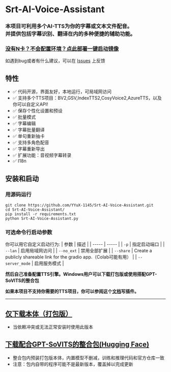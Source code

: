 # Srt-AI-Voice-Assistant
### 本项目可利用多个AI-TTS为你的字幕或文本文件配音。<br>并提供包括字幕识别、翻译在内的多种便捷的辅助功能。

### [没有N卡？不会配置环境？点此部署一键启动镜像](https://www.compshare.cn/images/M0sem5L49kmr?referral_code=IHlncJt4RcQDdxKLEZ6pAY&ytag=GPU_yy_sljxjh0915)
如遇到bug或者有什么建议，可以在 [Issues](https://github.com/YYuX-1145/Srt-AI-Voice-Assistant/issues) 上反馈  

## 特性
- ✅ 代码开源，界面友好，本地运行，可局域网访问
- ✅ 支持多个TTS项目：BV2,GSV,IndexTTS2,CosyVoice2,AzureTTS，以及你可以自定义API!
- ✅ 保存个性化设置和预设
- ✅ 批量模式
- ✅ 字幕编辑
- ✅ 字幕批量翻译
- ✅ 单句重新抽卡
- ✅ 支持多角色配音
- ✅ 字幕重新导出
- ✅ 扩展功能：音视频字幕转录
- ✅ I18n

## 安装和启动
### 用源码运行
```
git clone https://github.com/YYuX-1145/Srt-AI-Voice-Assistant.git
cd Srt-AI-Voice-Assistant/
pip install -r requirements.txt
python Srt-AI-Voice-Assistant.py
```
### 可选命令行启动参数
你可以用它自定义启动行为:
|   参数      |     描述           |
|   -----           |       -----               |
| `-p`              | 指定启动端口   |
| `--lan`           | 启用局域网访问         |
| `--no_ext`        | 禁用全部扩展   |
| `--share`         | Create a publicly shareable link for the gradio app.（Colab可能有用） |
| `--server_mode`   | 启用服务模式     |

**然后自己准备配置TTS引擎。Windows用户可以下载打包版或使用搭配GPT-SoVITS的整合包**

**如果本项目不支持你需要的TTS项目，你可以参阅这个[文档](/docs/zh_CN/extension_dev.md)写插件。**

---

## [仅下载本体（打包版）](https://github.com/YYuX-1145/Srt-AI-Voice-Assistant/releases)
* 当依赖冲突或无法正常安装时使用此版本


## [下载配合GPT-SoVITS的整合包(Hugging Face)](https://huggingface.co/YYuX/GPT-SoVITS-SAVA-windows-package/tree/main)
* 整合包内预装打包版本体，内置模型不删减，训练和推理代码和官方仓库一致
* 注意：包内自带的程序可能不是最新版本，覆盖掉以完成更新  